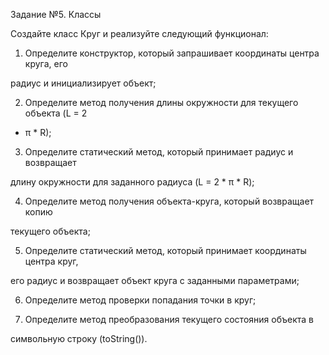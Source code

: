 Задание №5. Классы

Создайте класс Круг и реализуйте следующий функционал:

1. Определите конструктор, который запрашивает координаты центра круга, его

радиус и инициализирует объект;

2. Определите метод получения длины окружности для текущего объекта (L = 2

* π * R);

3. Определите статический метод, который принимает радиус и возвращает

длину окружности для заданного радиуса (L = 2 * π * R);

4. Определите метод получения объекта-круга, который возвращает копию

текущего объекта;

5. Определите статический метод, который принимает координаты центра круг,

его радиус и возвращает объект круга с заданными параметрами;

6. Определите метод проверки попадания точки в круг;

7. Определите метод преобразования текущего состояния объекта в

символьную строку (toString()).
